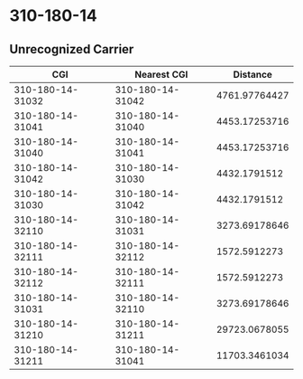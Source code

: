 # 310-180-14
## Unrecognized Carrier


| CGI | Nearest CGI | Distance |
|-----|-------------|----------|
| 310-180-14-31032 | 310-180-14-31042 | 4761.97764427 |
| 310-180-14-31041 | 310-180-14-31040 | 4453.17253716 |
| 310-180-14-31040 | 310-180-14-31041 | 4453.17253716 |
| 310-180-14-31042 | 310-180-14-31030 | 4432.1791512 |
| 310-180-14-31030 | 310-180-14-31042 | 4432.1791512 |
| 310-180-14-32110 | 310-180-14-31031 | 3273.69178646 |
| 310-180-14-32111 | 310-180-14-32112 | 1572.5912273 |
| 310-180-14-32112 | 310-180-14-32111 | 1572.5912273 |
| 310-180-14-31031 | 310-180-14-32110 | 3273.69178646 |
| 310-180-14-31210 | 310-180-14-31211 | 29723.0678055 |
| 310-180-14-31211 | 310-180-14-31041 | 11703.3461034 |
